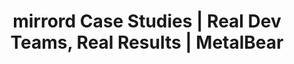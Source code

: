 ---
title: "mirrord Case Studies | Real Dev Teams, Real Results | MetalBear"
description: "How companies use mirrord to speed up development. Dev teams at leading companies like SurveyMonkey, CoLab and Zooplus use mirrord"
slug: mirrord/case-studies
---